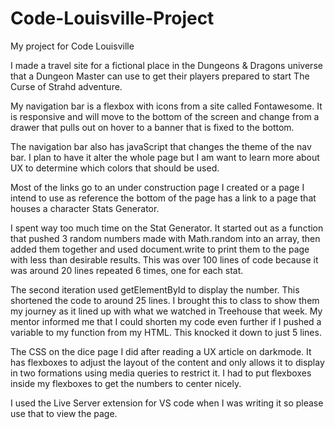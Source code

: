 # Code-Louisville-Project
My project for Code Louisville

I made a travel site for a fictional place in the Dungeons & Dragons universe that a Dungeon Master can use to get their players prepared to start The Curse of Strahd adventure.

My navigation bar is a flexbox with icons from a site called Fontawesome. It is responsive and will move to the bottom of the screen and change from a drawer that pulls out on
hover to a banner that is fixed to the bottom. 

The navigation bar also has javaScript that changes the theme of the nav bar. I plan to have it alter the whole page but I am want to learn more about UX to determine which
colors that should be used.

Most of the links go to an under construction page I created or a page I intend to use as reference the bottom of the page has a link to a page that houses a character Stats 
Generator. 

 I spent way too much time on the Stat Generator. It started out as a function that pushed 3 random numbers made with Math.random into an array, then added them together and
 used document.write to print them to the page with less than desirable results. This was over 100 lines of code because it was around 20 lines repeated 6 times, one for each 
 stat.

The second iteration used getElementById to display the number. This shortened the code to around 25 lines. I brought this to class to show them my journey as it lined up with
what we watched in Treehouse that week. My mentor informed me that I could shorten my code even further if I pushed a variable to my function from my HTML.
This knocked it down to just 5 lines.

The CSS on the dice page I did after reading a UX article on darkmode. It has flexboxes to adjust the layout of the content and only allows it to display in two formations 
using media queries to restrict it. I had to put flexboxes inside my flexboxes to get the numbers to center nicely.

I used the Live Server extension for VS code when I was writing it so please use that to view the page.
